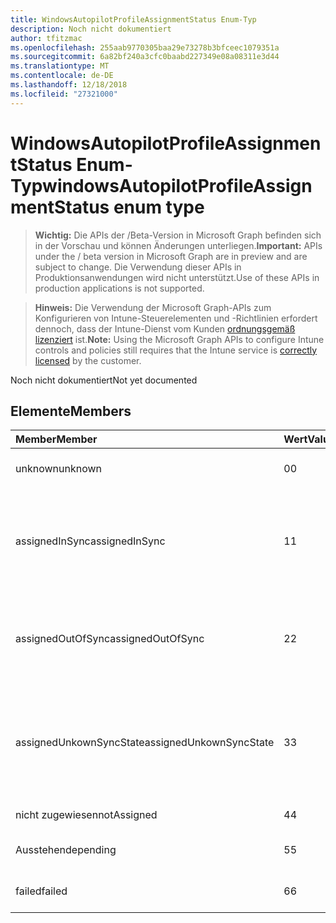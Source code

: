 ```yaml
---
title: WindowsAutopilotProfileAssignmentStatus Enum-Typ
description: Noch nicht dokumentiert
author: tfitzmac
ms.openlocfilehash: 255aab9770305baa29e73278b3bfceec1079351a
ms.sourcegitcommit: 6a82bf240a3cfc0baabd227349e08a08311e3d44
ms.translationtype: MT
ms.contentlocale: de-DE
ms.lasthandoff: 12/18/2018
ms.locfileid: "27321000"
---
```

# <a name="windowsautopilotprofileassignmentstatus-enum-type"></a><span data-ttu-id="5d1fa-103">WindowsAutopilotProfileAssignmentStatus Enum-Typ</span><span class="sxs-lookup"><span data-stu-id="5d1fa-103">windowsAutopilotProfileAssignmentStatus enum type</span></span>

> <span data-ttu-id="5d1fa-104">**Wichtig:** Die APIs der /Beta-Version in Microsoft Graph befinden sich in der Vorschau und können Änderungen unterliegen.</span><span class="sxs-lookup"><span data-stu-id="5d1fa-104">**Important:** APIs under the / beta version in Microsoft Graph are in preview and are subject to change.</span></span> <span data-ttu-id="5d1fa-105">Die Verwendung dieser APIs in Produktionsanwendungen wird nicht unterstützt.</span><span class="sxs-lookup"><span data-stu-id="5d1fa-105">Use of these APIs in production applications is not supported.</span></span>

> <span data-ttu-id="5d1fa-106">**Hinweis:** Die Verwendung der Microsoft Graph-APIs zum Konfigurieren von Intune-Steuerelementen und -Richtlinien erfordert dennoch, dass der Intune-Dienst vom Kunden [ordnungsgemäß lizenziert](https://go.microsoft.com/fwlink/?linkid=839381) ist.</span><span class="sxs-lookup"><span data-stu-id="5d1fa-106">**Note:** Using the Microsoft Graph APIs to configure Intune controls and policies still requires that the Intune service is [correctly licensed](https://go.microsoft.com/fwlink/?linkid=839381) by the customer.</span></span>

<span data-ttu-id="5d1fa-107">Noch nicht dokumentiert</span><span class="sxs-lookup"><span data-stu-id="5d1fa-107">Not yet documented</span></span>
## <a name="members"></a><span data-ttu-id="5d1fa-108">Elemente</span><span class="sxs-lookup"><span data-stu-id="5d1fa-108">Members</span></span>
|<span data-ttu-id="5d1fa-109">Member</span><span class="sxs-lookup"><span data-stu-id="5d1fa-109">Member</span></span>|<span data-ttu-id="5d1fa-110">Wert</span><span class="sxs-lookup"><span data-stu-id="5d1fa-110">Value</span></span>|<span data-ttu-id="5d1fa-111">Beschreibung</span><span class="sxs-lookup"><span data-stu-id="5d1fa-111">Description</span></span>|
|:---|:---|:---|
|<span data-ttu-id="5d1fa-112">unknown</span><span class="sxs-lookup"><span data-stu-id="5d1fa-112">unknown</span></span>|<span data-ttu-id="5d1fa-113">0</span><span class="sxs-lookup"><span data-stu-id="5d1fa-113">0</span></span>|<span data-ttu-id="5d1fa-114">Unbekannte Zuordnungsstatus</span><span class="sxs-lookup"><span data-stu-id="5d1fa-114">Unknown assignment status</span></span>|
|<span data-ttu-id="5d1fa-115">assignedInSync</span><span class="sxs-lookup"><span data-stu-id="5d1fa-115">assignedInSync</span></span>|<span data-ttu-id="5d1fa-116">1</span><span class="sxs-lookup"><span data-stu-id="5d1fa-116">1</span></span>|<span data-ttu-id="5d1fa-117">Zugewiesene erfolgreich in Intune und Synchronisierung mit Windows automatische Pilotprogramm</span><span class="sxs-lookup"><span data-stu-id="5d1fa-117">Assigned successfully in Intune and in sync with Windows auto pilot program</span></span>|
|<span data-ttu-id="5d1fa-118">assignedOutOfSync</span><span class="sxs-lookup"><span data-stu-id="5d1fa-118">assignedOutOfSync</span></span>|<span data-ttu-id="5d1fa-119">2</span><span class="sxs-lookup"><span data-stu-id="5d1fa-119">2</span></span>|<span data-ttu-id="5d1fa-120">Zugewiesene erfolgreich in Intune und nicht synchron mit Windows automatische Pilotprogramm</span><span class="sxs-lookup"><span data-stu-id="5d1fa-120">Assigned successfully in Intune and not in sync with Windows auto pilot program</span></span>|
|<span data-ttu-id="5d1fa-121">assignedUnkownSyncState</span><span class="sxs-lookup"><span data-stu-id="5d1fa-121">assignedUnkownSyncState</span></span>|<span data-ttu-id="5d1fa-122">3</span><span class="sxs-lookup"><span data-stu-id="5d1fa-122">3</span></span>|<span data-ttu-id="5d1fa-123">Zugeordnete erfolgreich in Intune und entweder synchron oder synchron mit Windows automatische Pilotprogramm</span><span class="sxs-lookup"><span data-stu-id="5d1fa-123">Assigned successfully in Intune and either in-sync or out of sync with Windows auto pilot program</span></span>|
|<span data-ttu-id="5d1fa-124">nicht zugewiesen</span><span class="sxs-lookup"><span data-stu-id="5d1fa-124">notAssigned</span></span>|<span data-ttu-id="5d1fa-125">4</span><span class="sxs-lookup"><span data-stu-id="5d1fa-125">4</span></span>|<span data-ttu-id="5d1fa-126">Nicht zugewiesen</span><span class="sxs-lookup"><span data-stu-id="5d1fa-126">Not assigned</span></span>|
|<span data-ttu-id="5d1fa-127">Ausstehende</span><span class="sxs-lookup"><span data-stu-id="5d1fa-127">pending</span></span>|<span data-ttu-id="5d1fa-128">5</span><span class="sxs-lookup"><span data-stu-id="5d1fa-128">5</span></span>|<span data-ttu-id="5d1fa-129">Ausstehende Zuordnung</span><span class="sxs-lookup"><span data-stu-id="5d1fa-129">Pending assignment</span></span>|
|<span data-ttu-id="5d1fa-130">failed</span><span class="sxs-lookup"><span data-stu-id="5d1fa-130">failed</span></span>|<span data-ttu-id="5d1fa-131">6</span><span class="sxs-lookup"><span data-stu-id="5d1fa-131">6</span></span>| <span data-ttu-id="5d1fa-132">Fehler bei Zuweisung</span><span class="sxs-lookup"><span data-stu-id="5d1fa-132">Assignment failed</span></span>|






